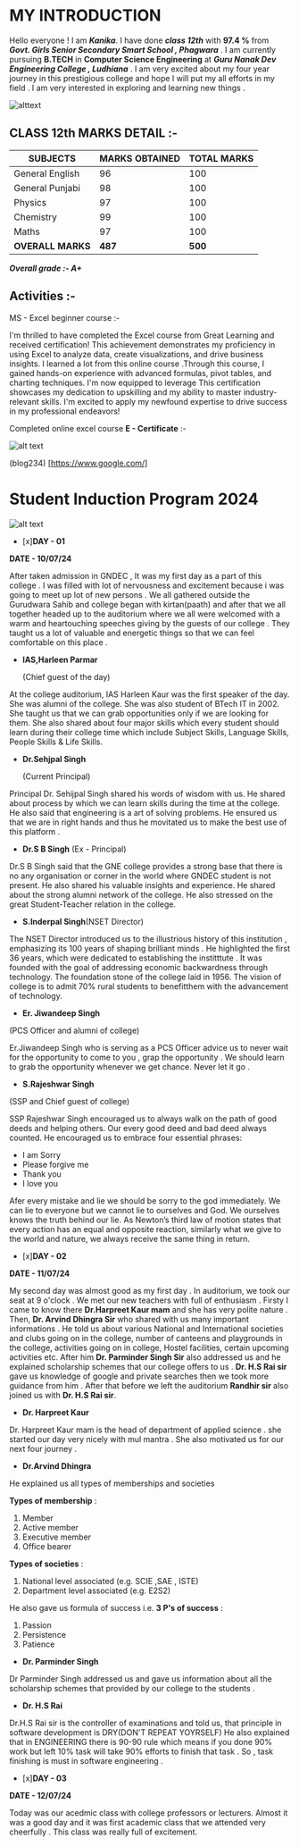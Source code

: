 # MY INTRODUCTION 
Hello everyone ! 
I am ***Kanika***. I have done ***class 12th*** with **97.4 %** from ***Govt. Girls Senior Secondary Smart School , Phagwara*** . I am currently pursuing **B.TECH** in **Computer Science Engineering** at ***Guru Nanak Dev Engineering College , Ludhiana*** . I am very excited about my four year journey in this prestigious college and hope I will put my all 
efforts in my field . I am very interested in exploring and learning new things .

![alttext](college.png)

## CLASS 12th MARKS DETAIL :-

| SUBJECTS | MARKS OBTAINED | TOTAL MARKS |
| -------- | ----------- | -------------- |
| General English | 96 | 100 | 
| General Punjabi | 98 | 100 |
| Physics | 97 | 100 |
| Chemistry | 99 | 100 |
| Maths | 97 | 100 |
| **OVERALL MARKS** | **487** | **500** |

***Overall grade :- A+***
## Activities :-
MS - Excel beginner course :- 

I'm thrilled to have completed the Excel course from Great Learning and received certification! This achievement demonstrates my proficiency in using Excel to analyze data, create visualizations, and drive business insights. I learned a lot from this online course .Through this course, I gained hands-on experience with advanced formulas, pivot tables, and charting techniques. I'm now equipped to leverage This certification showcases my dedication to upskilling and my ability to master industry-relevant skills. I'm excited to apply my newfound expertise to drive success in my professional endeavors!

Completed online excel course **E - Certificate** :-

![alt text](Kanika20240723-73-996yeq.jpg)

(blog234)
[https://www.google.com/]

# Student Induction Program 2024 
![alt text](induction.jpg)

- [x]**DAY - 01**

**DATE - 10/07/24**

After taken admission in GNDEC , It was my first day as a part of this college . I was filled with lot of nervousness and excitement because i was going to meet up lot of new persons . We all gathered outside the Gurudwara Sahib and  college began with kirtan(paath) and after that we all together headed up to the auditorium where we all were welcomed with a warm and heartouching speeches giving by the guests of our college . They taught us a lot of valuable and energetic things so that we can feel comfortable on this place .

- **IAS,Harleen Parmar**

  (Chief guest of the day)
  
At the college auditorium, IAS Harleen Kaur was the first speaker of the day. She was alumni of the college. She was also student of BTech IT in 2002. She taught us that we can grab opportunities only if we are looking for them. She also shared about four major skills which every student should learn during their college time which include Subject Skills, Language Skills, People Skills & Life Skills.

- **Dr.Sehjpal Singh**

  (Current Principal)
  
Principal Dr. Sehijpal Singh shared his words of wisdom with us. He shared about process by which we can learn skills during the time at the college. He also said that engineering is a art of solving problems. He ensured us that we are in right hands and thus he movitated us to make the best use of this platform .  
   
- **Dr.S B Singh**
(Ex - Principal)
  
Dr.S B Singh said that the GNE college provides a strong base that there is no any organisation or corner in the world where GNDEC student is not present. He also shared his valuable insights and experience. He shared about the strong alumni network of the college. He also stressed on the great Student-Teacher relation in the college.

- **S.Inderpal Singh**(NSET Director)
  
The NSET Director introduced us to the illustrious history of this institution , emphasizing its 100 years of shaping brilliant minds . He highlighted the first 36 years, which were dedicated to establishing the institttute . It was founded with the goal of addressing economic backwardness through technology. The foundation stone of the college laid in 1956. The vision of college is to admit 70% rural students to benefitthem with the advancement of technology.

- **Er. Jiwandeep Singh**

(PCS Officer and alumni of college)

Er.Jiwandeep Singh who is serving as a PCS Officer advice us to never wait for the opportunity to come to you , grap the opportunity . We should learn to grab the opportunity whenever we get chance. Never let it go .

- **S.Rajeshwar Singh**

(SSP and Chief guest of college)

SSP Rajeshwar Singh encouraged us to always walk on the path of good deeds and helping others. Our every good deed and bad deed always counted. He encouraged us to embrace four essential phrases:
- I am Sorry
- Please forgive me
- Thank you
- I love you

Afer every mistake and lie we should be sorry to the god immediately. We can lie to everyone but we cannot lie to ourselves and God. We ourselves knows the truth behind our lie. As Newton’s third law of motion states that every action has an equal and opposite reaction, similarly what we give to the world and nature, we always receive the same thing in return.

- [x]**DAY - 02**

**DATE - 11/07/24**

My second day was almost good as my first day . In auditorium, we took our seat at 9 o'clock . We met our new teachers with full of enthusiasm . Firsty I came to know there **Dr.Harpreet Kaur mam** and she has very polite nature . Then, **Dr. Arvind Dhingra Sir** who shared with us many important informations . He told us about various National and International societies and clubs going on in the college, number of canteens and playgrounds in the college, activities going on in college, Hostel facilities, certain upcoming activities etc. After him **Dr. Parminder Singh Sir** also addressed us and he explained scholarship schemes that our college offers to us . **Dr. H.S Rai sir** gave us knowledge of google and private searches then we took more guidance from him . After that before we left the auditorium **Randhir sir** also joined us with **Dr. H.S Rai sir**.

- **Dr. Harpreet Kaur**
  
Dr. Harpreet Kaur mam is the head of department of applied science . she started our day very nicely with mul mantra . She also motivated us for our next four journey .

- **Dr.Arvind Dhingra**
 
He explained us all types of memberships and societies 

**Types of membership** :
  1. Member
  2. Active member
  3. Executive member
  4. Office bearer

**Types of societies** :
  1. National level associated (e.g. SCIE ,SAE , ISTE)
  2. Department level associated (e.g. E2S2)

He also gave us formula of success i.e. **3 P's of success** :
  1. Passion
  2. Persistence
  3. Patience
   
- **Dr. Parminder Singh**

Dr Parminder Singh addressed us and gave us information about all the scholarship schemes that provided by our college to the students . 
  
- **Dr. H.S Rai**

Dr.H.S Rai sir is the controller of examinations and told us, that principle in software development is DRY(DON'T REPEAT YOYRSELF) He also explained that in ENGINEERING there is 90-90 rule which means if you done 90% work but left 10% task will take 90% efforts to finish that task . So , task finishing is must in software engineering .

- [x]**DAY - 03**

**DATE - 12/07/24**

Today was our acedmic class with college professors or lecturers. Almost it was a good day and it was first academic class that we attended very cheerfully . This class was really full of excitement.



      
      


    
        


   




      
      


    
        


   



